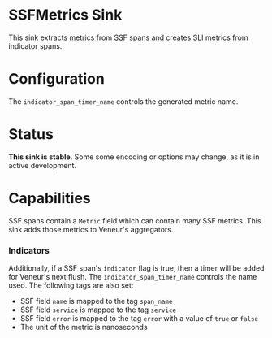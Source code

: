 # SSFMetrics Sink

This sink extracts metrics from [SSF](https://github.com/stripe/veneur/tree/master/ssf#readme) spans and creates SLI metrics from indicator spans.

# Configuration

The `indicator_span_timer_name` controls the generated metric name.

# Status

**This sink is stable**. Some some encoding or options may change, as it is in active development.

# Capabilities

SSF spans contain a `Metric` field which can contain many SSF metrics. This sink adds those metrics to Veneur's aggregators.

### Indicators

Additionally, if a SSF span's `indicator` flag is true, then a timer will be added for
Veneur's next flush. The `indicator_span_timer_name` controls the name used. The
following tags are also set:

* SSF field `name` is mapped to the tag `span_name`
* SSF field `service` is mapped to the tag `service`
* SSF field `error` is mapped to the tag `error` with a value of `true` or `false`
* The unit of the metric is nanoseconds
